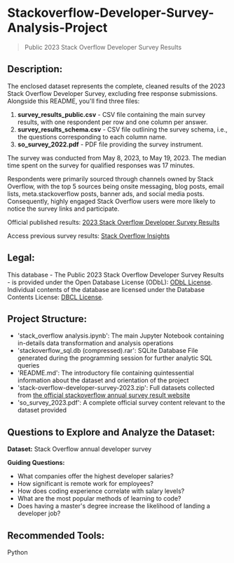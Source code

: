 # Stackoverflow-Developer-Survey-Analysis-Project
> Public 2023 Stack Overflow Developer Survey Results

## Description:

The enclosed dataset represents the complete, cleaned results of the 2023 Stack Overflow Developer Survey, excluding free response submissions. Alongside this README, you'll find three files:

1. **survey_results_public.csv** - CSV file containing the main survey results, with one respondent per row and one column per answer.
2. **survey_results_schema.csv** - CSV file outlining the survey schema, i.e., the questions corresponding to each column name.
3. **so_survey_2022.pdf** - PDF file providing the survey instrument.

The survey was conducted from May 8, 2023, to May 19, 2023. The median time spent on the survey for qualified responses was 17 minutes.

Respondents were primarily sourced through channels owned by Stack Overflow, with the top 5 sources being onsite messaging, blog posts, email lists, meta.stackoverflow posts, banner ads, and social media posts. Consequently, highly engaged Stack Overflow users were more likely to notice the survey links and participate.

Official published results: [2023 Stack Overflow Developer Survey Results](https://survey.stackoverflow.co/2023/)

Access previous survey results: [Stack Overflow Insights](https://insights.stackoverflow.com/survey)

## Legal:

This database - The Public 2023 Stack Overflow Developer Survey Results - is provided under the Open Database License (ODbL): [ODbL License](http://opendatacommons.org/licenses/odbl/1.0/). Individual contents of the database are licensed under the Database Contents License: [DBCL License](http://opendatacommons.org/licenses/dbcl/1.0/).

## Project Structure:
- 'stack_overflow analysis.ipynb': The main Jupyter Notebook containing in-details data transformation and analysis operations
- 'stackoverflow_sql.db (compressed).rar': SQLite Database File generated during the programming session for further analytic SQL queries
- 'README.md': The introductory file containing quintessential information about the dataset and orientation of the project
- 'stack-overflow-developer-survey-2023.zip': Full datasets collected from <a href="https://insights.stackoverflow.com/survey">the official stackoverflow annual survey result website</a>
- 'so_survey_2023.pdf': A complete official survey content  relevant to the dataset provided


## Questions to Explore and Analyze the Dataset:

**Dataset:** Stack Overflow annual developer survey

**Guiding Questions:**
- What companies offer the highest developer salaries?
- How significant is remote work for employees?
- How does coding experience correlate with salary levels?
- What are the most popular methods of learning to code?
- Does having a master's degree increase the likelihood of landing a developer job?

## Recommended Tools:

Python
